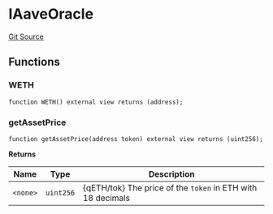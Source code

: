 # IAaveOracle
[Git Source](https://github.com/larrythecucumber321/protocol/blob/aabf2c9d4120808940fb3be9193cb66ea71ac351/contracts/plugins/mocks/AaveLendingPoolMock.sol)


## Functions
### WETH


```solidity
function WETH() external view returns (address);
```

### getAssetPrice


```solidity
function getAssetPrice(address token) external view returns (uint256);
```
**Returns**

|Name|Type|Description|
|----|----|-----------|
|`<none>`|`uint256`|{qETH/tok} The price of the `token` in ETH with 18 decimals|


